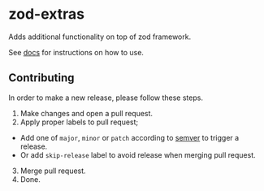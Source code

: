 # zod-extras

Adds additional functionality on top of zod framework.

See [docs](/docs) for instructions on how to use.

## Contributing

In order to make a new release, please follow these steps.

1. Make changes and open a pull request.
2. Apply proper labels to pull request;

-   Add one of `major`, `minor` or `patch` according to [semver](https://semver.org/) to trigger a release.
-   Or add `skip-release` label to avoid release when merging pull request.

3. Merge pull request.
4. Done.
